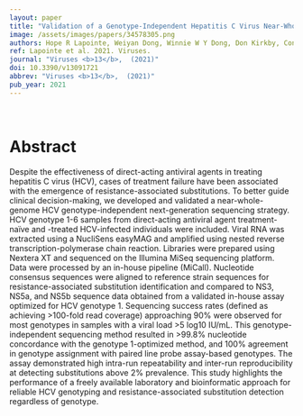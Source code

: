 ```yaml
---
layout: paper
title: "Validation of a Genotype-Independent Hepatitis C Virus Near-Whole Genome Sequencing Assay."
image: /assets/images/papers/34578305.png
authors: Hope R Lapointe, Weiyan Dong, Winnie W Y Dong, Don Kirkby, Conan Woods, Art F Y Poon, Anita Y M Howe, P Richard Harrigan, Chanson J Brumme
ref: Lapointe et al. 2021. Viruses.
journal: "Viruses <b>13</b>,  (2021)"
doi: 10.3390/v13091721
abbrev: "Viruses <b>13</b>,  (2021)"
pub_year: 2021
---
```


<br />
<div data-badge-popover="right" data-badge-type="donut" data-pmid="34578305" data-hide-no-mentions="true" class="altmetric-embed"></div>

# Abstract

Despite the effectiveness of direct-acting antiviral agents in treating hepatitis C virus (HCV), cases of treatment failure have been associated with the emergence of resistance-associated substitutions. To better guide clinical decision-making, we developed and validated a near-whole-genome HCV genotype-independent next-generation sequencing strategy. HCV genotype 1-6 samples from direct-acting antiviral agent treatment-naïve and -treated HCV-infected individuals were included. Viral RNA was extracted using a NucliSens easyMAG and amplified using nested reverse transcription-polymerase chain reaction. Libraries were prepared using Nextera XT and sequenced on the Illumina MiSeq sequencing platform. Data were processed by an in-house pipeline (MiCall). Nucleotide consensus sequences were aligned to reference strain sequences for resistance-associated substitution identification and compared to NS3, NS5a, and NS5b sequence data obtained from a validated in-house assay optimized for HCV genotype 1. Sequencing success rates (defined as achieving >100-fold read coverage) approaching 90% were observed for most genotypes in samples with a viral load >5 log10 IU/mL. This genotype-independent sequencing method resulted in >99.8% nucleotide concordance with the genotype 1-optimized method, and 100% agreement in genotype assignment with paired line probe assay-based genotypes. The assay demonstrated high intra-run repeatability and inter-run reproducibility at detecting substitutions above 2% prevalence. This study highlights the performance of a freely available laboratory and bioinformatic approach for reliable HCV genotyping and resistance-associated substitution detection regardless of genotype.

